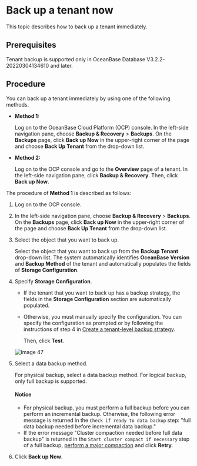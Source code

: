 # Back up a tenant now

This topic describes how to back up a tenant immediately.

## Prerequisites

Tenant backup is supported only in OceanBase Database V3.2.2-20220304134610 and later.

## Procedure

You can back up a tenant immediately by using one of the following methods.

* **Method 1:**

    Log on to the OceanBase Cloud Platform (OCP) console. In the left-side navigation pane, choose **Backup & Recovery** > **Backups**. On the **Backups** page, click **Back up Now** in the upper-right corner of the page and choose **Back Up Tenant** from the drop-down list.

* **Method 2:**

    Log on to the OCP console and go to the **Overview** page of a tenant. In the left-side navigation pane, click **Backup & Recovery**. Then, click **Back up Now**.

The procedure of **Method 1** is described as follows:

1. Log on to the OCP console.

2. In the left-side navigation pane, choose **Backup & Recovery** > **Backups**. On the **Backups** page, click **Back up Now** in the upper-right corner of the page and choose **Back Up Tenant** from the drop-down list.

3. Select the object that you want to back up.

   Select the object that you want to back up from the **Backup Tenant** drop-down list. The system automatically identifies **OceanBase Version** and **Backup Method** of the tenant and automatically populates the fields of **Storage Configuration**.

4. Specify **Storage Configuration**.

   * If the tenant that you want to back up has a backup strategy, the fields in the **Storage Configuration** section are automatically populated.

   * Otherwise, you must manually specify the configuration. You can specify the configuration as prompted or by following the instructions of step 4 in [Create a tenant-level backup strategy](../500.regular-backup/200.manage-tenant-backup-strategy/100.creat-a-tenant-backup-stategy.md).

     Then, click **Test**.

   ![Image 47](https://obbusiness-private.oss-cn-shanghai.aliyuncs.com/doc/img/ocp/410/%E7%A7%9F%E6%88%B7%E7%AB%8B%E5%8D%B3%E5%A4%87%E4%BB%BD.png)

5. Select a data backup method.

   For physical backup, select a data backup method. For logical backup, only full backup is supported.

    <main id="notice" type='notice'>
    <h4>Notice</h4>
    <ul>
    <li>For physical backup, you must perform a full backup before you can perform an incremental backup. Otherwise, the following error message is returned in the <code>Check if ready to data backup</code> step: &quot;full data backup needed before incremental data backup.&quot;</li>
    <li>If the error message &quot;Cluster compaction needed before full data backup&quot; is returned in the <code>Start cluster compact if necessary</code> step of a full backup, <a href="../../600.cluster-functions/1100.manage-cluster-merge/200.cluster-perform-merge.md">perform a major compaction</a> and click <strong>Retry</strong>. </li>
    </ul>
    </main>

6. Click **Back up Now**.
